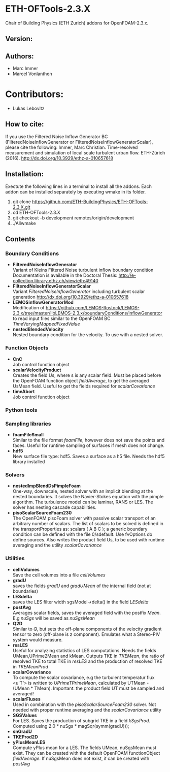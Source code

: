 # ETH-OFTools-2.3.X

Chair of Building Physics (ETH Zurich) addons for OpenFOAM-2.3.x.

## Version:

## Authors:
* Marc Immer
* Marcel Vonlanthen

# Contributors:
* Lukas Lebovitz

## How to cite:
If you use the Filtered Noise Inflow Generator BC (FilteredNoiseInflowGenerator or FilteredNoiseInflowGeneratorScalar), please cite the following:
Immer, Marc Christian. Time-resolved measurement and simulation of local scale turbulent urban flow. ETH-Zürich (2016). http://dx.doi.org/10.3929/ethz-a-010657618

## Installation:
Exectute the following lines in a terminal to install all the addons. Each
addon can be installed separately by executing wmake in its folder.   

1. git clone https://github.com/ETH-BuildingPhysics/ETH-OFTools-2.3.X.git
2. cd ETH-OFTools-2.3.X
3. git checkout -b development remotes/origin/development
4. ./Allwmake

## Contents

### Boundary Conditions
* **FilteredNoiseInflowGenerator**     
   Variant of Kleins Filtered Noise turbulent inflow boundary condition
   Documentation is available in the Doctoral Thesis: http://e-collection.library.ethz.ch/view/eth:49140
* **FilteredNoiseInflowGeneratorScalar**  
  Variant *FilteredNoiseInflowGenerator* including turbulent scalar generation
  http://dx.doi.org/10.3929/ethz-a-010657618
* **LEMOSinflowGeneratorMod**     
   Modification of https://github.com/LEMOS-Rostock/LEMOS-2.3.x/tree/master/libLEMOS-2.3.x/boundaryConditions/inflowGenerator to read input files similar to the OpenFOAM BC *TimeVaryingMappedFixedValue*
* **nestedBlendedVelocity**   
  Nested boundary condition for the velocity. To use with a nested solver.

### Function Objects
* **CnC**  
   Job control function object
* **scalarVelocityProduct**  
   Creates the field Us, where s is any scalar field. Must be placed before the OpenFOAM function object *fieldAverage*, to get the averaged UsMean field. Useful to get the fields required for *scalarCovariance*
* **timeAbort**  
   Job control function object

### Python tools

### Sampling libraries
* **foamFileSmall**  
    Similar to the file format *foamFile*, however does not save the points and faces. Useful for runtime sampling of surfaces if mesh does not change.
* **hdf5**  
    New surface file type: hdf5. Saves a surface as a h5 file. Needs the hdf5 library installed

### Solvers
* **nestedImpBlendDsPimpleFoam**  
  One-way, downscale, nested solver with an implicit blending at the nested boundaries. It solves the Navier-Stokes equation with the pimple algorithm. The turbulence model can be laminar, RANS or LES. The solver has nesting cascade capabilities.
* **pisoScalarSourceFoam230**     
  The OpenFOAM pisoFoam solver with passive scalar transport of an arbitrary number of scalars. The list of scalars to be solved is defined in the transportProperties as: scalars ( A B C ); a generic boundary condition can be defined with the file 0/sdefault. Use fvOptions do define sources. Also writes the product field Us, to be used with runtime averaging and the utility *scalarCovariance*


### Utilities
* **cellVolumes**    
  Save the cell volumes into a file *cellVolumes*
* **gradU**    
  saves the fields *gradU* and *gradUMean* of the internal field (not at boundaries)
* **LESdelta**    
  saves the LES filter width sgsModel->delta() in the field *LESdelta*
* **postAvg**    
  Averages scalar fields, saves the averaged field with the postfix *Mean*. E.g *nuSgs* will be saved as *nuSgsMean*
* **Q2D**    
  Similar to *Q*, but sets the off-plane components of the velocity gradient tensor to zero (off-plane is z component). Emulates what a Stereo-PIV system would measure.
* **resLES**  
  Useful for analyzing statistics of LES computations. Needs the fields UMean,UPrime2Mean and kMean. Outputs TKE in *TKEMean*, the ratio of resolved TKE to total TKE in *resLES* and the production of resolved TKE in *TKEMeanProd*
* **scalarCovariance**  
  To compute the scalar covariance, e.g the turbulent temperatur flux <u'T'> is written to *UPrimeTPrimeMean*, calculated by UTMean - (UMean * TMean). Important: the product field UT must be sampled and averaged!
* **scalarFluxes**  
  Used in combination with the *pisoScalarSourceFoam230* solver. Not needed with proper runtime averaging and the *scalarCovariance* utility
* **SGSValues**  
  For LES. Saves the production of subgrid TKE in a field *kSgsProd*. Computed using 2.0 * nuSgs * magSqr(symm(gradU)));
* **snGradU**  
* **TKEProd2D**  
* **yPlusMeanLES**      
  Compute yPlus mean for a LES. The fields UMean, nuSgsMean must exist. They can be created with the default OpenFOAM functionObject *fieldAverage*. If nuSgsMean does not exist, it can be created with *postAvg*
